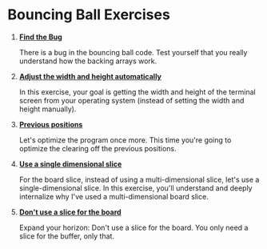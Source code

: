 # Bouncing Ball Exercises

1. **[Find the Bug](https://github.com/inancgumus/learngo/tree/master/18-project-bouncing-ball/exercises/01-find-the-bug)**

    There is a bug in the bouncing ball code. Test yourself that you really understand how the backing arrays work.


2. **[Adjust the width and height automatically](https://github.com/inancgumus/learngo/tree/master/18-project-bouncing-ball/exercises/02-width-and-height)**

    In this exercise, your goal is getting the width and height of the terminal screen from your operating system (instead of setting the width and height manually).

3. **[Previous positions](https://github.com/inancgumus/learngo/tree/master/18-project-bouncing-ball/exercises/03-previous-positions)**

    Let's optimize the program once more. This time you're going to optimize the clearing off the previous positions.

4. **[Use a single dimensional slice](https://github.com/inancgumus/learngo/tree/master/18-project-bouncing-ball/exercises/04-single-dimensional)**

    For the board slice, instead of using a multi-dimensional slice, let's use a single-dimensional slice. In this exercise, you'll understand and deeply internalize why I've used a multi-dimensional board slice.

5. **[Don't use a slice for the board](https://github.com/inancgumus/learngo/tree/master/18-project-bouncing-ball/exercises/05-no-slice)**

    Expand your horizon: Don't use a slice for the board. You only need a slice for the buffer, only that.